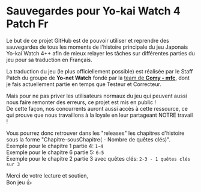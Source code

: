 # Sauvegardes pour Yo-kai Watch 4 Patch Fr
Le but de ce projet GitHub est de pouvoir utiliser et reprendre des sauvegardes de tous les moments de l'histoire principale du jeu Japonais Yo-kai Watch 4++ afin de mieux relayer les tâches sur différentes parties du jeu pour sa traduction en Français.

La traduction du jeu (le plus officiellement possible) est réalisée par le Staff Patch du groupe de __Yo-net Watch__ fondé par la [team de __Comy - mfc__](https://comy-mfc.jimdofree.com/%C3%A9quipe/), dont je fais actuellement partie en temps que Testeur et Correcteur.

Mais pour ne pas priver les utilisateurs normaux du jeu qui peuvent aussi nous faire remonter des erreurs, ce projet est mis en public ! <br>
De cette façon, nos concurrents auront aussi accès à cette ressource, ce qui prouve que nous travaillons à la loyale en leur partageant NOTRE travail !

Vous pourrez donc retrouver dans les "releases" les chapitres d'histoire sous la forme "Chapitre-sousChapitre( - Nombre de quêtes clés)".<br>
Exemple pour le chapitre 1 partie 4: `1-4`<br>
Exemple pour le chapitre 6 partie 5: `6-5`<br>
Exemple pour le chapitre 2 partie 3 avec quêtes clés: `2-3 - 1 quêtes clés sur 3`

Merci de votre lecture et soutien,<br>
Bon jeu 👍
